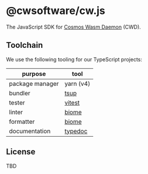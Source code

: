 # @cwsoftware/cw.js

The JavaScript SDK for [Cosmos Wasm Daemon](https://github.com/cwsoftware123/cwd) (CWD).

## Toolchain

We use the following tooling for our TypeScript projects:

| purpose         | tool                                                  |
| --------------- | ----------------------------------------------------- |
| package manager | yarn (v4)                                             |
| bundler         | [tsup](https://www.npmjs.com/package/tsup)            |
| tester          | [vitest](https://www.npmjs.com/package/vitest)        |
| linter          | [biome](https://www.npmjs.com/package/@biomejs/biome) |
| formatter       | [biome](https://www.npmjs.com/package/@biomejs/biome) |
| documentation   | [typedoc](https://www.npmjs.com/package/typedoc)      |

## License

TBD
